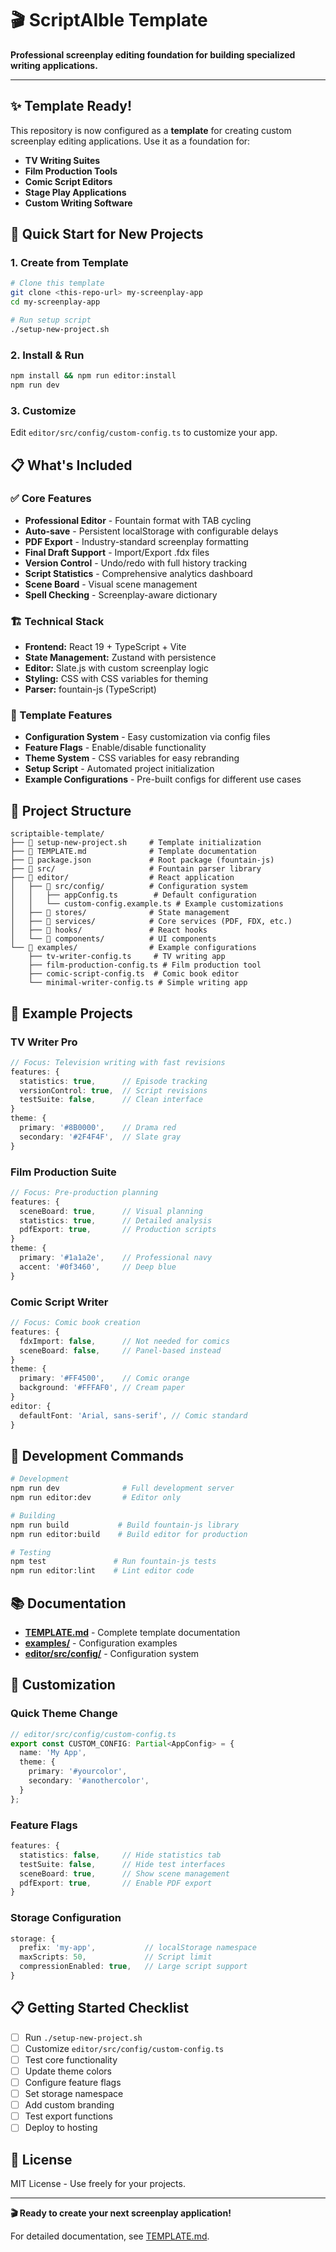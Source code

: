 # 🎬 ScriptAIble Template

**Professional screenplay editing foundation for building specialized writing applications.**

---

## ✨ Template Ready!

This repository is now configured as a **template** for creating custom screenplay editing applications. Use it as a foundation for:

- **TV Writing Suites**
- **Film Production Tools** 
- **Comic Script Editors**
- **Stage Play Applications**
- **Custom Writing Software**

## 🚀 Quick Start for New Projects

### 1. Create from Template
```bash
# Clone this template
git clone <this-repo-url> my-screenplay-app
cd my-screenplay-app

# Run setup script
./setup-new-project.sh
```

### 2. Install & Run
```bash
npm install && npm run editor:install
npm run dev
```

### 3. Customize
Edit `editor/src/config/custom-config.ts` to customize your app.

## 📋 What's Included

### ✅ Core Features
- **Professional Editor** - Fountain format with TAB cycling
- **Auto-save** - Persistent localStorage with configurable delays
- **PDF Export** - Industry-standard screenplay formatting
- **Final Draft Support** - Import/Export .fdx files  
- **Version Control** - Undo/redo with full history tracking
- **Script Statistics** - Comprehensive analytics dashboard
- **Scene Board** - Visual scene management
- **Spell Checking** - Screenplay-aware dictionary

### 🏗️ Technical Stack
- **Frontend:** React 19 + TypeScript + Vite
- **State Management:** Zustand with persistence
- **Editor:** Slate.js with custom screenplay logic
- **Styling:** CSS with CSS variables for theming
- **Parser:** fountain-js (TypeScript)

### 🎨 Template Features
- **Configuration System** - Easy customization via config files
- **Feature Flags** - Enable/disable functionality
- **Theme System** - CSS variables for easy rebranding
- **Setup Script** - Automated project initialization
- **Example Configurations** - Pre-built configs for different use cases

## 📁 Project Structure

```
scriptaible-template/
├── 📄 setup-new-project.sh     # Template initialization
├── 📄 TEMPLATE.md              # Template documentation
├── 📄 package.json             # Root package (fountain-js)
├── 📂 src/                     # Fountain parser library
├── 📂 editor/                  # React application
│   ├── 📂 src/config/          # Configuration system
│   │   ├── appConfig.ts        # Default configuration
│   │   └── custom-config.example.ts # Example customizations
│   ├── 📂 stores/              # State management
│   ├── 📂 services/            # Core services (PDF, FDX, etc.)
│   ├── 📂 hooks/               # React hooks
│   └── 📂 components/          # UI components
└── 📂 examples/                # Example configurations
    ├── tv-writer-config.ts     # TV writing app
    ├── film-production-config.ts # Film production tool
    ├── comic-script-config.ts  # Comic book editor
    └── minimal-writer-config.ts # Simple writing app
```

## 🎯 Example Projects

### TV Writer Pro
```typescript
// Focus: Television writing with fast revisions
features: {
  statistics: true,      // Episode tracking
  versionControl: true,  // Script revisions  
  testSuite: false,      // Clean interface
}
theme: {
  primary: '#8B0000',    // Drama red
  secondary: '#2F4F4F',  // Slate gray
}
```

### Film Production Suite  
```typescript
// Focus: Pre-production planning
features: {
  sceneBoard: true,      // Visual planning
  statistics: true,      // Detailed analysis
  pdfExport: true,       // Production scripts
}
theme: {
  primary: '#1a1a2e',    // Professional navy
  accent: '#0f3460',     // Deep blue
}
```

### Comic Script Writer
```typescript
// Focus: Comic book creation
features: {
  fdxImport: false,      // Not needed for comics
  sceneBoard: false,     // Panel-based instead
}
theme: {
  primary: '#FF4500',    // Comic orange
  background: '#FFFAF0', // Cream paper
}
editor: {
  defaultFont: 'Arial, sans-serif', // Comic standard
}
```

## 🔧 Development Commands

```bash
# Development
npm run dev              # Full development server
npm run editor:dev       # Editor only

# Building  
npm run build           # Build fountain-js library
npm run editor:build    # Build editor for production

# Testing
npm test               # Run fountain-js tests
npm run editor:lint    # Lint editor code
```

## 📚 Documentation

- **[TEMPLATE.md](TEMPLATE.md)** - Complete template documentation
- **[examples/](examples/)** - Configuration examples
- **[editor/src/config/](editor/src/config/)** - Configuration system

## 🎨 Customization

### Quick Theme Change
```typescript
// editor/src/config/custom-config.ts
export const CUSTOM_CONFIG: Partial<AppConfig> = {
  name: 'My App',
  theme: {
    primary: '#yourcolor',
    secondary: '#anothercolor',
  }
};
```

### Feature Flags
```typescript
features: {
  statistics: false,     // Hide statistics tab
  testSuite: false,      // Hide test interfaces  
  sceneBoard: true,      // Show scene management
  pdfExport: true,       // Enable PDF export
}
```

### Storage Configuration
```typescript
storage: {
  prefix: 'my-app',           // localStorage namespace
  maxScripts: 50,             // Script limit
  compressionEnabled: true,   // Large script support
}
```

## 📋 Getting Started Checklist

- [ ] Run `./setup-new-project.sh`
- [ ] Customize `editor/src/config/custom-config.ts`
- [ ] Test core functionality  
- [ ] Update theme colors
- [ ] Configure feature flags
- [ ] Set storage namespace
- [ ] Add custom branding
- [ ] Test export functions
- [ ] Deploy to hosting

## 📄 License

MIT License - Use freely for your projects.

---

**🎬 Ready to create your next screenplay application!**

For detailed documentation, see [TEMPLATE.md](TEMPLATE.md).